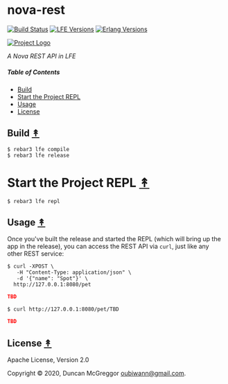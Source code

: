# nova-rest

[![Build Status][travis-badge]][travis]
[![LFE Versions][lfe-badge]][lfe]
[![Erlang Versions][erlang-badge]][versions]

[![Project Logo][logo]][logo-large]

*A Nova REST API in  LFE*

##### Table of Contents

* [Build](#build-)
* [Start the Project REPL](#start-the-repl-)
* [Usage](#usage-)
* [License](#license-)


## Build [&#x219F;](#table-of-contents)

```shell
$ rebar3 lfe compile
$ rebar3 lfe release
```

# Start the Project REPL [&#x219F;](#table-of-contents)

```shell
$ rebar3 lfe repl
```

## Usage [&#x219F;](#table-of-contents)

Once you've built the release and started the REPL (which will bring up the app
in the release), you can access the REST API via `curl`, just like any other
REST service:

```shell
$ curl -XPOST \
   -H "Content-Type: application/json" \
   -d '{"name": "Spot"}' \
  http://127.0.0.1:8080/pet
```

```json
TBD
```

```shell
$ curl http://127.0.0.1:8080/pet/TBD
```

```json
TBD
```

## License [&#x219F;](#table-of-contents)

Apache License, Version 2.0

Copyright © 2020, Duncan McGreggor <oubiwann@gmail.com>.

<!-- Named page links below: /-->

[logo]: https://avatars1.githubusercontent.com/u/3434967?s=250
[logo-large]: https://avatars1.githubusercontent.com/u/3434967
[github]: https://github.com/ORG/nova-rest
[gitlab]: https://gitlab.com/ORG/nova-rest
[travis]: https://travis-ci.org/ORG/nova-rest
[travis-badge]: https://img.shields.io/travis/ORG/nova-rest.svg
[gh-actions-badge]: https://github.com/ORG/nova-rest/workflows/Go/badge.svg
[gh-actions]: https://github.com/ORG/nova-rest/actions
[lfe]: https://github.com/rvirding/lfe
[lfe-badge]: https://img.shields.io/badge/lfe-1.3.0-blue.svg
[erlang-badge]: https://img.shields.io/badge/erlang-19%20to%2023-blue.svg
[versions]: https://github.com/ORG/nova-rest/blob/master/.travis.yml
